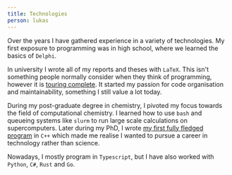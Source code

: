 ```yaml
---
title: Technologies
person: lukas
---
```


Over the years I have gathered experience in a variety of technologies. My first exposure to programming was in high
school, where we learned the basics of `Delphi`.

In university I wrote all of my reports and theses with `LaTeX`. This isn't something people normally consider when they
think of programming, however it is [touring
complete](https://www.overleaf.com/learn/latex/Articles/LaTeX_is_More_Powerful_than_you_Think_-_Computing_the_Fibonacci_Numbers_and_Turing_Completeness).
It started my passion for code organisation and maintainability, something I still value a lot today.

During my post-graduate degree in chemistry, I pivoted my focus towards the field of computational chemistry. I learned
how to use `bash` and queueing systems like `slurm` to run large scale calculations on supercomputers. Later during my
PhD, I wrote [my first fully fledged program](/projects/phd-thesis) in `C++` which made me realise I wanted to pursue a
career in technology rather than science.

Nowadays, I mostly program in `Typescript`, but I have also worked with `Python`, `C#`, `Rust` and `Go`.
